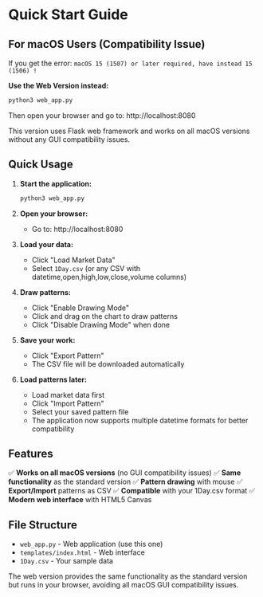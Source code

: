 # Quick Start Guide

## For macOS Users (Compatibility Issue)

If you get the error: `macOS 15 (1507) or later required, have instead 15 (1506) !`

**Use the Web Version instead:**

```bash
python3 web_app.py
```

Then open your browser and go to: http://localhost:8080

This version uses Flask web framework and works on all macOS versions without any GUI compatibility issues.

## Quick Usage

1. **Start the application:**
   ```bash
   python3 web_app.py
   ```
   
2. **Open your browser:**
   - Go to: http://localhost:8080

3. **Load your data:**
   - Click "Load Market Data"
   - Select `1Day.csv` (or any CSV with datetime,open,high,low,close,volume columns)

4. **Draw patterns:**
   - Click "Enable Drawing Mode"
   - Click and drag on the chart to draw patterns
   - Click "Disable Drawing Mode" when done

5. **Save your work:**
   - Click "Export Pattern"
   - The CSV file will be downloaded automatically

6. **Load patterns later:**
   - Load market data first
   - Click "Import Pattern"
   - Select your saved pattern file
   - The application now supports multiple datetime formats for better compatibility

## Features

✅ **Works on all macOS versions** (no GUI compatibility issues)
✅ **Same functionality** as the standard version
✅ **Pattern drawing** with mouse
✅ **Export/Import** patterns as CSV
✅ **Compatible** with your 1Day.csv format
✅ **Modern web interface** with HTML5 Canvas

## File Structure

- `web_app.py` - Web application (use this one)
- `templates/index.html` - Web interface
- `1Day.csv` - Your sample data

The web version provides the same functionality as the standard version but runs in your browser, avoiding all macOS GUI compatibility issues.
